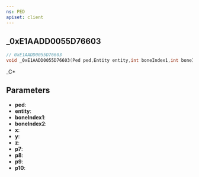 ```yaml
---
ns: PED
apiset: client
---
```

## _0xE1AADD0055D76603

```c
// 0xE1AADD0055D76603
void _0xE1AADD0055D76603(Ped ped,Entity entity,int boneIndex1,int boneIndex2,float x,float y,float z,float p7,BOOL p8,BOOL p9,int p10);
```

_C*

## Parameters
* **ped**:
* **entity**:
* **boneIndex1**:
* **boneIndex2**:
* **x**:
* **y**:
* **z**:
* **p7**:
* **p8**:
* **p9**:
* **p10**:
